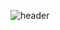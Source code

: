 ![header](https://capsule-render.vercel.app/api?type=waving&color=auto&height=300&section=header&text=ON%20WORLD&fontSize=90)


